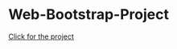 # Web-Bootstrap-Project
[Click for the project](https://mehmettas1.github.io/web-bootstrap-project/)
